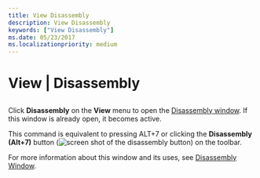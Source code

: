```yaml
---
title: View Disassembly
description: View Disassembly
keywords: ["View Disassembly"]
ms.date: 05/23/2017
ms.localizationpriority: medium
---
```


# View | Disassembly


## <span id="ddk_view_disassembly_dbg"></span><span id="DDK_VIEW_DISASSEMBLY_DBG"></span>


Click **Disassembly** on the **View** menu to open the [Disassembly window](disassembly-window.md). If this window is already open, it becomes active.

This command is equivalent to pressing ALT+7 or clicking the **Disassembly (Alt+7)** button (![screen shot of the disassembly button](images/tbdisasm2.png)) on the toolbar.

For more information about this window and its uses, see [Disassembly Window](disassembly-window.md).

 

 





